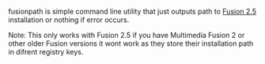 fusionpath is simple command line utility that just outputs path to [Fusion 2.5](https://store.steampowered.com/app/248170/Clickteam_Fusion_25/) installation or nothing if error occurs.

Note: This only works with Fusion 2.5 if you have Multimedia Fusion 2 or other older Fusion versions it wont work as they store their installation path in difrent registry keys.